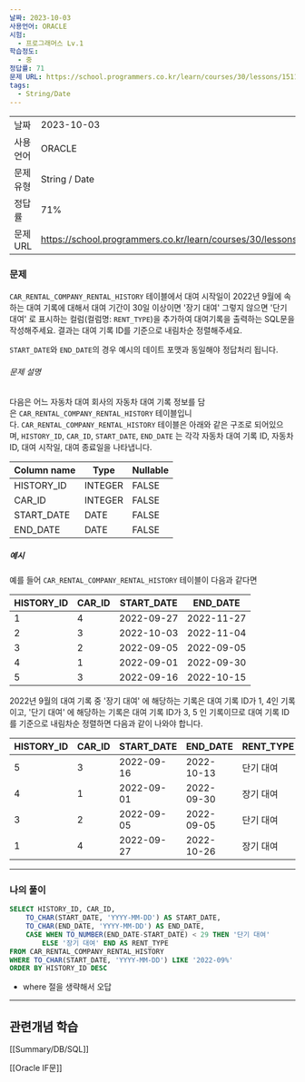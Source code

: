 ```yaml
---
날짜: 2023-10-03
사용언어: ORACLE
시험:
  - 프로그래머스 Lv.1
학습정도:
  - 중
정답률: 71
문제 URL: https://school.programmers.co.kr/learn/courses/30/lessons/151138
tags:
  - String/Date
---
```

|        |                                                                  |
| ------ | ---------------------------------------------------------------- |
| 날짜     | 2023-10-03                                                       |
| 사용 언어  | ORACLE                                                           |
| 문제 유형  | String / Date                                                    |
| 정답률    | 71%                                                              |
| 문제 URL | https://school.programmers.co.kr/learn/courses/30/lessons/151138 |

### 문제

`CAR_RENTAL_COMPANY_RENTAL_HISTORY` 테이블에서 대여 시작일이 2022년 9월에 속하는 대여 기록에 대해서 대여 기간이 30일 이상이면 '장기 대여' 그렇지 않으면 '단기 대여' 로 표시하는 컬럼(컬럼명: `RENT_TYPE`)을 추가하여 대여기록을 출력하는 SQL문을 작성해주세요. 결과는 대여 기록 ID를 기준으로 내림차순 정렬해주세요.

`START_DATE`와 `END_DATE`의 경우 예시의 데이트 포맷과 동일해야 정답처리 됩니다.

###### 문제 설명

다음은 어느 자동차 대여 회사의 자동차 대여 기록 정보를 담은 `CAR_RENTAL_COMPANY_RENTAL_HISTORY` 테이블입니다. `CAR_RENTAL_COMPANY_RENTAL_HISTORY` 테이블은 아래와 같은 구조로 되어있으며, `HISTORY_ID`, `CAR_ID`, `START_DATE`, `END_DATE` 는 각각 자동차 대여 기록 ID, 자동차 ID, 대여 시작일, 대여 종료일을 나타냅니다.

|Column name|Type|Nullable|
|---|---|---|
|HISTORY_ID|INTEGER|FALSE|
|CAR_ID|INTEGER|FALSE|
|START_DATE|DATE|FALSE|
|END_DATE|DATE|FALSE|

##### 예시

예를 들어 `CAR_RENTAL_COMPANY_RENTAL_HISTORY` 테이블이 다음과 같다면

|HISTORY_ID|CAR_ID|START_DATE|END_DATE|
|---|---|---|---|
|1|4|2022-09-27|2022-11-27|
|2|3|2022-10-03|2022-11-04|
|3|2|2022-09-05|2022-09-05|
|4|1|2022-09-01|2022-09-30|
|5|3|2022-09-16|2022-10-15|

2022년 9월의 대여 기록 중 '장기 대여' 에 해당하는 기록은 대여 기록 ID가 1, 4인 기록이고, '단기 대여' 에 해당하는 기록은 대여 기록 ID가 3, 5 인 기록이므로 대여 기록 ID를 기준으로 내림차순 정렬하면 다음과 같이 나와야 합니다.

|HISTORY_ID|CAR_ID|START_DATE|END_DATE|RENT_TYPE|
|---|---|---|---|---|
|5|3|2022-09-16|2022-10-13|단기 대여|
|4|1|2022-09-01|2022-09-30|장기 대여|
|3|2|2022-09-05|2022-09-05|단기 대여|
|1|4|2022-09-27|2022-10-26|장기 대여|

---
### 나의 풀이

```sql
SELECT HISTORY_ID, CAR_ID,
    TO_CHAR(START_DATE, 'YYYY-MM-DD') AS START_DATE,
    TO_CHAR(END_DATE, 'YYYY-MM-DD') AS END_DATE, 
    CASE WHEN TO_NUMBER(END_DATE-START_DATE) < 29 THEN '단기 대여' 
        ELSE '장기 대여' END AS RENT_TYPE
FROM CAR_RENTAL_COMPANY_RENTAL_HISTORY
WHERE TO_CHAR(START_DATE, 'YYYY-MM-DD') LIKE '2022-09%'
ORDER BY HISTORY_ID DESC
```

- where 절을 생략해서 오답

---
## 관련개념 학습

[[Summary/DB/SQL]] 

[[Oracle IF문]]